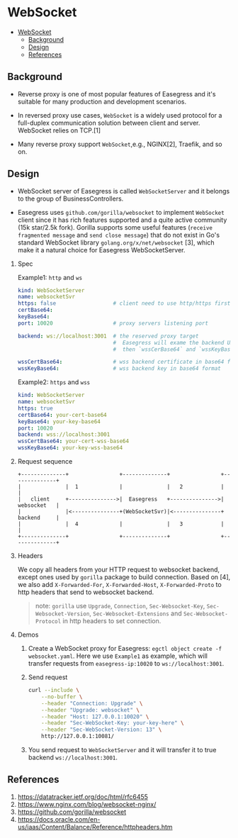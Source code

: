 # WebSocket

- [WebSocket](#websocket)
  - [Background](#background)
  - [Design](#design)
  - [References](#references)

## Background

- Reverse proxy is one of most popular features of Easegress and it's suitable for many production and development scenarios.

- In reversed proxy use cases, `WebSocket` is a widely used protocol for a full-duplex communication solution between client and server. WebSocket relies on TCP.[1]

- Many reverse proxy support `WebSocket`,e.g., NGINX[2], Traefik, and so on.

## Design

- WebSocket server of Easegress is called `WebSocketServer` and it belongs to the group of BusinessControllers.

- Easegress uses  `github.com/gorilla/websocket` to implement `WebSocket` client since it has rich features supported and a quite active community (15k star/2.5k fork). Gorilla supports some useful features (`receive fragmented message` and `send close message`) that do not exist in Go's standard WebSocket library `golang.org/x/net/websocket` [3], which make it a natural choice for Easegress WebSocketServer.

1. Spec

    Example1: `http` and `ws`

    ```yaml
    kind: WebSocketServer
    name: websocketSvr
    https: false                  # client need to use http/https firstly for connection upgrade      
    certBase64:
    keyBase64:
    port: 10020                   # proxy servers listening port

    backend: ws://localhost:3001  # the reserved proxy target
                                  #  Easegress will exame the backend URL's scheme, If it starts with `wss`,
                                  #  then `wssCerBase64` and `wssKeyBase64` must not be empty

    wssCertBase64:                # wss backend certificate in base64 format
    wssKeyBase64:                 # wss backend key in base64 format
    ```

    Example2: `https` and `wss`

    ```yaml
    kind: WebSocketServer
    name: websocketSvr
    https: true     
    certBase64: your-cert-base64
    keyBase64: your-key-base64
    port: 10020
    backend: wss://localhost:3001
    wssCertBase64: your-cert-wss-base64
    wssKeyBase64: your-key-wss-base64
    ```

2. Request sequence

    ```none
    +--------------+                +--------------+                +--------------+  
    |              |  1             |              |   2            |              | 
    |   client     +--------------->|  Easegress   +--------------->|  websocket   |
    |              |<---------------+(WebSocketSvr)|<---------------+  backend     | 
    |              |  4             |              |   3            |              |
    +--------------+                +--------------+                +--------------+
    ```

3. Headers

    We copy all headers from your HTTP request to websocket backend, except ones used by `gorilla` package to build connection. Based on [4], we also add `X-Forwarded-For`, `X-Forwarded-Host`, `X-Forwarded-Proto` to http headers that send to websocket backend.

    > note: `gorilla` use `Upgrade`, `Connection`, `Sec-Websocket-Key`, `Sec-Websocket-Version`, `Sec-Websocket-Extensions` and `Sec-Websocket-Protocol` in http headers to set connection.

4. Demos

    1. Create a WebSocket proxy for Easegress: `egctl object create -f websocket.yaml`. Here we use `Example1` as example, which will transfer requests from `easegress-ip:10020` to `ws://localhost:3001`.

    2. Send request

        ```bash
        curl --include \
            --no-buffer \
            --header "Connection: Upgrade" \
            --header "Upgrade: websocket" \
            --header "Host: 127.0.0.1:10020" \
            --header "Sec-WebSocket-Key: your-key-here" \
            --header "Sec-WebSocket-Version: 13" \
            http://127.0.0.1:10081/
        ```

    3. You send request to `WebSocketServer` and it will transfer it to true backend `ws://localhost:3001`.

## References

1. <https://datatracker.ietf.org/doc/html/rfc6455>
2. <https://www.nginx.com/blog/websocket-nginx/>
3. <https://github.com/gorilla/websocket>
4. <https://docs.oracle.com/en-us/iaas/Content/Balance/Reference/httpheaders.htm>
